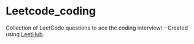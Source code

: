 # Leetcode_coding
Collection of LeetCode questions to ace the coding interview! - Created using [LeetHub](https://github.com/QasimWani/LeetHub).
